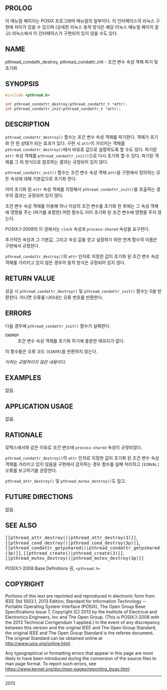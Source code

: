 ## PROLOG

이 매뉴얼 페이지는 POSIX 프로그래머 매뉴얼의 일부이다. 이 인터페이스의 리눅스 구현에 차이가 있을 수 있으며 (상세한 리눅스 동작 방식은 해당 리눅스 매뉴얼 페이지 참고) 리눅스에서 이 인터페이스가 구현되어 있지 않을 수도 있다.

## NAME

pthread_condattr_destroy, pthread_condattr_init - 조건 변수 속성 객체 파기 및 초기화

## SYNOPSIS

```c
#include <pthread.h>

int pthread_condattr_destroy(pthread_condattr_t *attr);
int pthread_condattr_init(pthread_condattr_t *attr);
```

## DESCRIPTION

`pthread_condattr_destroy()` 함수는 조건 변수 속성 객체를 파기한다. 객체가 초기화 안 된 상태가 되는 효과가 있다.  구현 시 `attr`이 가리키는 객체를 `pthread_condattr_destroy()`에서 비유효 값으로 설정하도록 할 수도 있다. 파기된 `attr` 속성 객체를 `pthread_condattr_init()`으로 다시 초기화 할 수 있다. 파기된 객체를 그 외 방식으로 참조하는 결과는 규정되어 있지 않다.

`pthread_condattr_init()` 함수는 조건 변수 속성 객체 `attr`을 구현에서 정의하는 모든 속성에 대해 기본값으로 초기화 한다.

이미 초기화 된 `attr` 속성 객체를 지정해서 `pthread_condattr_init()`을 호출하는 경우의 결과는 규정되어 있지 않다.

조건 변수 속성 객체를 이용해 하나 이상의 조건 변수를 초기화 한 후에는 그 속성 객체에 영향을 주는 (파기를 포함한) 어떤 함수도 이미 초기화 된 조건 변수에 영향을 주지 않는다.

POSIX.1-2008의 이 권에서는 `clock` 속성과 `process-shared` 속성을 요구한다.

추가적인 속성과 그 기본값, 그리고 속성 값을 얻고 설정하기 위한 연계 함수의 이름은 구현에서 규정한다.

`pthread_condattr_destroy()`의 `attr` 인자로 지정한 값이 초기화 된 조건 변수 속성 객체를 가리키고 있지 않은 경우의 동작 방식은 규정되어 있지 않다.

## RETURN VALUE

성공 시 `pthread_condattr_destroy()` 및 `pthread_condattr_init()` 함수는 0을 반환한다. 아니면 오류를 나타내는 오류 번호를 반환한다.

## ERRORS

다음 경우에 `pthread_condattr_init()` 함수가 실패한다.

<dl>
<dt><code>ENOMEM</code></dt>
<dd>조건 변수 속성 객체를 초기화 하기에 충분한 메모리가 없다.</dd>
</dl>

이 함수들은 오류 코드 `[EINTR]`을 반환하지 않는다.

<em>이하는 규범적이지 않은 내용이다.</em>

## EXAMPLES

없음.

## APPLICATION USAGE

없음.

## RATIONALE

뮤텍스에서와 같은 이유로 조건 변수에 `process-shared` 속성이 규정되었다.

`pthread_condattr_destroy()`의 `attr` 인자로 지정한 값이 초기화 된 조건 변수 속성 객체를 가리키고 있지 않음을 구현에서 감지하는 경우 함수를 실패 처리하고 `[EINVAL]` 오류를 보고하기를 권장한다.

`pthread_attr_destroy()` 및 `pthread_mutex_destroy()`도 참고.

## FUTURE DIRECTIONS

없음.

## SEE ALSO

<tt>[[pthread_attr_destroy()|pthread_attr_destroy(3)]]</tt>, <tt>[[pthread_cond_destroy()|pthread_cond_destroy(3p)]]</tt>, <tt>[[pthread_condattr_getpshared()|pthread_condattr_getpshared(3p)]]</tt>, <tt>[[pthread_create()|pthread_create(3)]]</tt>, <tt>[[pthread_mutex_destroy()|pthread_mutex_destroy(3p)]]</tt>

POSIX.1-2008 Base Definitions 권, `<pthread.h>`

## COPYRIGHT

Portions of this text are reprinted and reproduced in electronic form from IEEE Std 1003.1, 2013 Edition, Standard for Information Technology -- Portable Operating System Interface (POSIX), The Open Group Base Specifications Issue 7, Copyright (C) 2013 by the Institute of Electrical and Electronics Engineers, Inc and The Open Group. (This is POSIX.1-2008 with the 2013 Technical Corrigendum 1 applied.) In the event of any discrepancy between this version and the original IEEE and The Open Group Standard, the original IEEE and The Open Group Standard is the referee document. The original Standard can be obtained online at http://www.unix.org/online.html .

Any typographical or formatting errors that appear in this page are most likely to have been introduced during the conversion of the source files to man page format. To report such errors, see https://www.kernel.org/doc/man-pages/reporting_bugs.html .

----

2013
